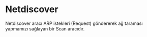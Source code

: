 # Netdiscover

Netdiscover aracı ARP istekleri (Request) göndererek ağ taraması yapmamızı sağlayan bir Scan aracıdır.

